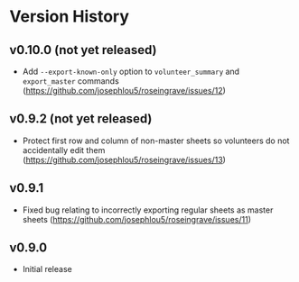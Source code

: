 # Version History

## v0.10.0 (not yet released)

- Add `--export-known-only` option to `volunteer_summary` and `export_master`
  commands (https://github.com/josephlou5/roseingrave/issues/12)

## v0.9.2 (not yet released)

- Protect first row and column of non-master sheets so volunteers do not
  accidentally edit them (https://github.com/josephlou5/roseingrave/issues/13)

## v0.9.1

- Fixed bug relating to incorrectly exporting regular sheets as master sheets
  (https://github.com/josephlou5/roseingrave/issues/11)

## v0.9.0

- Initial release

